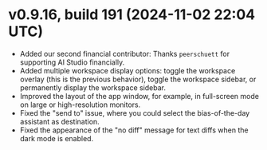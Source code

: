 # v0.9.16, build 191 (2024-11-02 22:04 UTC)
- Added our second financial contributor: Thanks `peerschuett` for supporting AI Studio financially.
- Added multiple workspace display options: toggle the workspace overlay (this is the previous behavior), toggle the workspace sidebar, or permanently display the workspace sidebar.
- Improved the layout of the app window, for example, in full-screen mode on large or high-resolution monitors.
- Fixed the "send to" issue, where you could select the bias-of-the-day assistant as destination.
- Fixed the appearance of the "no diff" message for text diffs when the dark mode is enabled.